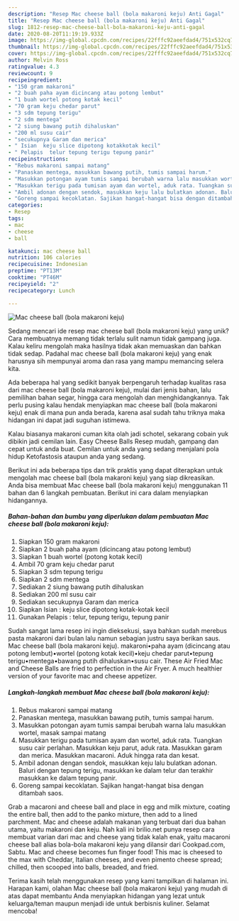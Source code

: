 ```yaml
---
description: "Resep Mac cheese ball (bola makaroni keju) Anti Gagal"
title: "Resep Mac cheese ball (bola makaroni keju) Anti Gagal"
slug: 1812-resep-mac-cheese-ball-bola-makaroni-keju-anti-gagal
date: 2020-08-20T11:19:19.933Z
image: https://img-global.cpcdn.com/recipes/22fffc92aeefdad4/751x532cq70/mac-cheese-ball-bola-makaroni-keju-foto-resep-utama.jpg
thumbnail: https://img-global.cpcdn.com/recipes/22fffc92aeefdad4/751x532cq70/mac-cheese-ball-bola-makaroni-keju-foto-resep-utama.jpg
cover: https://img-global.cpcdn.com/recipes/22fffc92aeefdad4/751x532cq70/mac-cheese-ball-bola-makaroni-keju-foto-resep-utama.jpg
author: Melvin Ross
ratingvalue: 4.3
reviewcount: 9
recipeingredient:
- "150 gram makaroni"
- "2 buah paha ayam dicincang atau potong lembut"
- "1 buah wortel potong kotak kecil"
- "70 gram keju chedar parut"
- "3 sdm tepung terigu"
- "2 sdm mentega"
- "2 siung bawang putih dihaluskan"
- "200 ml susu cair"
- "secukupnya Garam dan merica"
- " Isian  keju slice dipotong kotakkotak kecil"
- " Pelapis  telur tepung terigu tepung panir"
recipeinstructions:
- "Rebus makaroni sampai matang"
- "Panaskan mentega, masukkan bawang putih, tumis sampai harum."
- "Masukkan potongan ayam tumis sampai berubah warna lalu masukkan wortel, masak sampai matang"
- "Masukkan terigu pada tumisan ayam dan wortel, aduk rata. Tuangkan susu cair perlahan. Masukkan keju parut, aduk rata. Masukkan garam dan merica. Masukkan macaroni. Aduk hingga rata dan kesat."
- "Ambil adonan dengan sendok, masukkan keju lalu bulatkan adonan. Baluri dengan tepung terigu, masukkan ke dalam telur dan terakhir masukkan ke dalam tepung panir."
- "Goreng sampai kecoklatan. Sajikan hangat-hangat bisa dengan ditambah saos."
categories:
- Resep
tags:
- mac
- cheese
- ball

katakunci: mac cheese ball 
nutrition: 106 calories
recipecuisine: Indonesian
preptime: "PT13M"
cooktime: "PT46M"
recipeyield: "2"
recipecategory: Lunch

---
```



![Mac cheese ball (bola makaroni keju)](https://img-global.cpcdn.com/recipes/22fffc92aeefdad4/751x532cq70/mac-cheese-ball-bola-makaroni-keju-foto-resep-utama.jpg)

Sedang mencari ide resep mac cheese ball (bola makaroni keju) yang unik? Cara membuatnya memang tidak terlalu sulit namun tidak gampang juga. Kalau keliru mengolah maka hasilnya tidak akan memuaskan dan bahkan tidak sedap. Padahal mac cheese ball (bola makaroni keju) yang enak harusnya sih mempunyai aroma dan rasa yang mampu memancing selera kita.

Ada beberapa hal yang sedikit banyak berpengaruh terhadap kualitas rasa dari mac cheese ball (bola makaroni keju), mulai dari jenis bahan, lalu pemilihan bahan segar, hingga cara mengolah dan menghidangkannya. Tak perlu pusing kalau hendak menyiapkan mac cheese ball (bola makaroni keju) enak di mana pun anda berada, karena asal sudah tahu triknya maka hidangan ini dapat jadi suguhan istimewa.

Kalau biasanya makaroni cuman kita olah jadi schotel, sekarang cobain yuk dibikin jadi cemilan lain. Easy Cheese Balls Resep mudah, gampang dan cepat untuk anda buat. Cemilan untuk anda yang sedang menjalani pola hidup Ketofastosis ataupun anda yang sedang.


Berikut ini ada beberapa tips dan trik praktis yang dapat diterapkan untuk mengolah mac cheese ball (bola makaroni keju) yang siap dikreasikan. Anda bisa membuat Mac cheese ball (bola makaroni keju) menggunakan 11 bahan dan 6 langkah pembuatan. Berikut ini cara dalam menyiapkan hidangannya.

<!--inarticleads1-->

##### Bahan-bahan dan bumbu yang diperlukan dalam pembuatan Mac cheese ball (bola makaroni keju):

1. Siapkan 150 gram makaroni
1. Siapkan 2 buah paha ayam (dicincang atau potong lembut)
1. Siapkan 1 buah wortel (potong kotak kecil)
1. Ambil 70 gram keju chedar parut
1. Siapkan 3 sdm tepung terigu
1. Siapkan 2 sdm mentega
1. Sediakan 2 siung bawang putih dihaluskan
1. Sediakan 200 ml susu cair
1. Sediakan secukupnya Garam dan merica
1. Siapkan  Isian : keju slice dipotong kotak-kotak kecil
1. Gunakan  Pelapis : telur, tepung terigu, tepung panir


Sudah sangat lama resep ini ingin dieksekusi, saya bahkan sudah merebus pasta makaroni dari bulan lalu namun sebagian justru saya berikan saus. Mac cheese ball (bola makaroni keju). makaroni•paha ayam (dicincang atau potong lembut)•wortel (potong kotak kecil)•keju chedar parut•tepung terigu•mentega•bawang putih dihaluskan•susu cair. These Air Fried Mac and Cheese Balls are fried to perfection in the Air Fryer. A much healthier version of your favorite mac and cheese appetizer. 

<!--inarticleads2-->

##### Langkah-langkah membuat Mac cheese ball (bola makaroni keju):

1. Rebus makaroni sampai matang
1. Panaskan mentega, masukkan bawang putih, tumis sampai harum.
1. Masukkan potongan ayam tumis sampai berubah warna lalu masukkan wortel, masak sampai matang
1. Masukkan terigu pada tumisan ayam dan wortel, aduk rata. Tuangkan susu cair perlahan. Masukkan keju parut, aduk rata. Masukkan garam dan merica. Masukkan macaroni. Aduk hingga rata dan kesat.
1. Ambil adonan dengan sendok, masukkan keju lalu bulatkan adonan. Baluri dengan tepung terigu, masukkan ke dalam telur dan terakhir masukkan ke dalam tepung panir.
1. Goreng sampai kecoklatan. Sajikan hangat-hangat bisa dengan ditambah saos.


Grab a macaroni and cheese ball and place in egg and milk mixture, coating the entire ball, then add to the panko mixture, then add to a lined parchment. Mac and cheese adalah makanan yang terbuat dari dua bahan utama, yaitu makaroni dan keju. Nah kali ini brilio.net punya resep cara membuat varian dari mac and cheese yang tidak kalah enak, yaitu macaroni cheese ball alias bola-bola makaroni keju yang dilansir dari Cookpad.com, Sabtu. Mac and cheese becomes fun finger food! This mac is cheesed to the max with Cheddar, Italian cheeses, and even pimento cheese spread; chilled, then scooped into balls, breaded, and fried. 

Terima kasih telah menggunakan resep yang kami tampilkan di halaman ini. Harapan kami, olahan Mac cheese ball (bola makaroni keju) yang mudah di atas dapat membantu Anda menyiapkan hidangan yang lezat untuk keluarga/teman maupun menjadi ide untuk berbisnis kuliner. Selamat mencoba!
